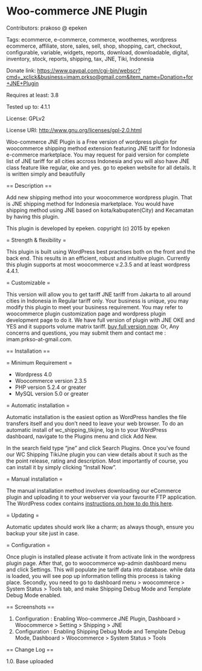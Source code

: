 # Woo-commerce JNE Plugin
Contributors: prakoso @ epeken

Tags: ecommerce, e-commerce, commerce, woothemes, wordpress ecommerce, affiliate, store, sales, sell, shop, shopping, cart, checkout, configurable, variable, widgets, reports, download, downloadable, digital, inventory, stock, reports, shipping, tax, JNE, Tiki, Indonesia

Donate link: https://www.paypal.com/cgi-bin/webscr?cmd=_xclick&business=imam.prkso@gmail.com&item_name=Donation+for+JNE+Plugin

Requires at least: 3.8

Tested up to: 4.1.1

License: GPLv2

License URI: http://www.gnu.org/licenses/gpl-2.0.html

Woo-commerce JNE Plugin is a Free version of wordpress plugin for woocommerce shipping method extension featuring JNE tariff for Indonesia e-commerce marketplace. You may request for paid version for complete list of JNE tariff for all cities accross Indonesia and you will also have JNE class feature like regular, oke and yes. go to epeken website for all details. 
It is written simply and beautifully

== Description ==

Add new shipping method into your woocommerce wordpress plugin. That is JNE shipping method for Indonesia marketplace. You would have shipping method using JNE based on kota/kabupaten(City) and Kecamatan by having this plugin.

This plugin is developed by epeken. copyright (c) 2015 by epeken

= Strength & flexibility =

This plugin is built using WordPress best practises both on the front and the back end. This results in an efficient, robust and intuitive plugin. Currently this plugin supports at most woocommerce v.2.3.5 and at least wordpress 4.4.1.

= Customizable =

This version will allow you to get tariff JNE tariff from Jakarta to all around cities in Indonesia in Regular tariff only. Your business is unique, you may modify this plugin to meet your business requirement. You may refer to woocommerce plugin customization page and wordpress plugin development page to do it. We have full version of plugin with JNE OKE and YES and it supports volume matrix tariff. [buy full version now](http://www.epeken.com). Or, Any concerns and questions, you may submit them and contact me : imam.prkso-at-gmail.com.

== Installation ==

= Minimum Requirement =

* Wordpress 4.0
* Woocommerce version 2.3.5
* PHP version 5.2.4 or greater
* MySQL version 5.0 or greater

= Automatic installation =

Automatic installation is the easiest option as WordPress handles the file transfers itself and you don’t need to leave your web browser. To do an automatic install of wc_shipping_tikijne, log in to your WordPress dashboard, navigate to the Plugins menu and click Add New.

In the search field type “jne” and click Search Plugins. Once you’ve found our WC Shipping TikiJne plugin you can view details about it such as the the point release, rating and description. Most importantly of course, you can install it by simply clicking “Install Now”.

= Manual installation =

The manual installation method involves downloading our eCommerce plugin and uploading it to your webserver via your favourite FTP application. The WordPress codex contains [instructions on how to do this here](http://codex.wordpress.org/Managing_Plugins#Manual_Plugin_Installation).

= Updating =

Automatic updates should work like a charm; as always though, ensure you backup your site just in case.

= Configuration =

Once plugin is installed please activate it from activate link in the wordpress plugin page. After that, go to woocommerce wp-admin dashboard menu and click Settings. This will populate jne tariff data into database. while data is loaded, you will see pop up information telling this process is taking place. Secondly, you need to go to dashboard menu > woocommerce > System Status > Tools tab, and make Shipping Debug Mode and Template Debug Mode enabled. 

== Screenshots ==
1. Configuration : Enabling Woo-commerce JNE Plugin, Dashboard > Woocommerce > Setting > Shipping > JNE
2. Configuration : Enabling Shipping Debug Mode and Template Debug Mode, Dashboard > Woocommerce > System Status > Tools


== Change Log ==

1.0. Base uploaded
